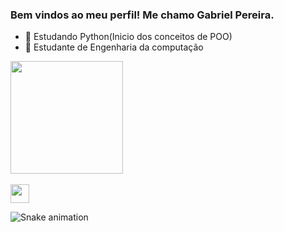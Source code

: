 ### Bem vindos ao meu perfil! Me chamo Gabriel Pereira. 


- 🌱 Estudando Python(Inicio dos conceitos de POO)
- 🌱 Estudante de Engenharia da computação

<div>
    <img height="180em" src=https://github-readme-stats.vercel.app/api/top-langs/?username=gbrpereirap&layout=compact&theme=dark/>
</div>
<div stely="display: inline_block"><br>
    <img align="center" height="30" weight="40" src="https://cdn.jsdelivr.net/gh/devicons/devicon/icons/c/c-original.svg" />
</div>
 
![Snake animation](https://github.com/gbrpereirap/gbrpereirap/blob/output/github-contribution-grid-snake.svg)
  
